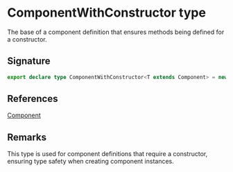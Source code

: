 # ComponentWithConstructor type

The base of a component definition that ensures methods being defined for a constructor.

## Signature

```typescript
export declare type ComponentWithConstructor<T extends Component> = new (...args: any[]) => T;
```

## References

[Component](https://developers.meta.com/horizon-worlds/reference/2.0.0/core_component)

## Remarks

This type is used for component definitions that require a constructor, ensuring type safety when creating component instances.
